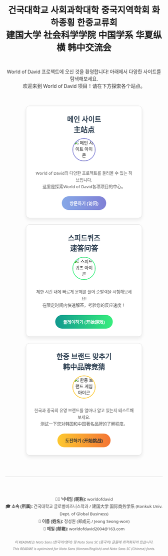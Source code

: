 <div align="center" style="font-family: 'Noto Sans', 'Noto Sans SC', sans-serif;">
  <h1 style="font-weight: bold; margin-bottom: 0.5em;">
    건국대학교 사회과학대학 중국지역학회 화하종횡 한중교류회<br>
    建国大学 社会科学学院 中国学系 华夏纵横 韩中交流会
  </h1>
</div>

<br>

<p style="font-family: 'Noto Sans', 'Noto Sans SC', sans-serif; text-align: center; font-size: 1.1em; color: #333;">
  World of David 프로젝트에 오신 것을 환영합니다! 아래에서 다양한 사이트를 탐색해보세요.<br>
  欢迎来到 World of David 项目！请在下方探索各个站点。
</p>

<br>

<div style="display: flex; justify-content: space-around; flex-wrap: wrap; gap: 20px; padding: 20px 0; font-family: 'Noto Sans', 'Noto Sans SC', sans-serif;">

  <div style="background-color: #ffffff; border: 1px solid #e0e0e0; border-radius: 12px; padding: 25px; width: 320px; text-align: center; box-shadow: 0 6px 12px rgba(0,0,0,0.08); transition: transform 0.3s ease, box-shadow 0.3s ease;" onmouseover="this.style.transform='translateY(-5px)'; this.style.boxShadow='0 12px 24px rgba(0,0,0,0.12)';" onmouseout="this.style.transform='translateY(0)'; this.style.boxShadow='0 6px 12px rgba(0,0,0,0.08)';">
    <h2 style="font-size: 1.6em; margin-top: 0; margin-bottom: 12px; color: #2c3e50;">
      메인 사이트<br>主站点
    </h2>
    <img src="https://placehold.co/80x80/7F7FD5/FFFFFF?text=🌐" alt="메인 사이트 아이콘" style="width: 70px; height: 70px; border-radius: 50%; margin-bottom: 15px; object-fit: cover; border: 2px solid #7F7FD5;">
    <p style="font-size: 0.95em; color: #555; line-height: 1.6; margin-bottom: 20px; min-height: 60px;">
      World of David의 다양한 프로젝트를 둘러볼 수 있는 허브입니다.<br>
      这里是探索World of David各项项目的中心。
    </p>
    <a href="https://worldofdavid.github.io" target="_blank" rel="noopener noreferrer" style="text-decoration: none; background-image: linear-gradient(to right, #86A8E7 0%, #7F7FD5 51%, #86A8E7 100%); color: white; padding: 12px 25px; border-radius: 25px; font-weight: bold; display: inline-block; font-size: 1em; transition: background-position 0.5s ease; background-size: 200% auto;">
      방문하기 (访问)
    </a>
  </div>

  <div style="background-color: #ffffff; border: 1px solid #e0e0e0; border-radius: 12px; padding: 25px; width: 320px; text-align: center; box-shadow: 0 6px 12px rgba(0,0,0,0.08); transition: transform 0.3s ease, box-shadow 0.3s ease;" onmouseover="this.style.transform='translateY(-5px)'; this.style.boxShadow='0 12px 24px rgba(0,0,0,0.12)';" onmouseout="this.style.transform='translateY(0)'; this.style.boxShadow='0 6px 12px rgba(0,0,0,0.08)';">
    <h2 style="font-size: 1.6em; margin-top: 0; margin-bottom: 12px; color: #2c3e50;">
      스피드퀴즈<br>速答问答
    </h2>
    <img src="https://placehold.co/80x80/38ef7d/FFFFFF?text=⏱️" alt="스피드퀴즈 아이콘" style="width: 70px; height: 70px; border-radius: 50%; margin-bottom: 15px; object-fit: cover; border: 2px solid #38ef7d;">
    <p style="font-size: 0.95em; color: #555; line-height: 1.6; margin-bottom: 20px; min-height: 60px;">
      제한 시간 내에 빠르게 문제를 풀어 순발력을 시험해보세요!<br>
      在限定时间内快速解答，考验您的反应速度！
    </p>
    <a href="https://worldofdavid.github.io/speedquiz.html" target="_blank" rel="noopener noreferrer" style="text-decoration: none; background-image: linear-gradient(to right, #11998e 0%, #38ef7d 51%, #11998e 100%); color: white; padding: 12px 25px; border-radius: 25px; font-weight: bold; display: inline-block; font-size: 1em; transition: background-position 0.5s ease; background-size: 200% auto;">
      플레이하기 (开始游戏)
    </a>
  </div>

  <div style="background-color: #ffffff; border: 1px solid #e0e0e0; border-radius: 12px; padding: 25px; width: 320px; text-align: center; box-shadow: 0 6px 12px rgba(0,0,0,0.08); transition: transform 0.3s ease, box-shadow 0.3s ease;" onmouseover="this.style.transform='translateY(-5px)'; this.style.boxShadow='0 12px 24px rgba(0,0,0,0.12)';" onmouseout="this.style.transform='translateY(0)'; this.style.boxShadow='0 6px 12px rgba(0,0,0,0.08)';">
    <h2 style="font-size: 1.6em; margin-top: 0; margin-bottom: 12px; color: #2c3e50;">
      한중 브랜드 맞추기<br>韩中品牌竞猜
    </h2>
    <img src="https://placehold.co/80x80/FDC830/333333?text=🇰🇷🇨🇳" alt="한중 브랜드 게임 아이콘" style="width: 70px; height: 70px; border-radius: 50%; margin-bottom: 15px; object-fit: cover; border: 2px solid #FDC830;">
    <p style="font-size: 0.95em; color: #555; line-height: 1.6; margin-bottom: 20px; min-height: 60px;">
      한국과 중국의 유명 브랜드를 얼마나 알고 있는지 테스트해보세요.<br>
      测试一下您对韩国和中国著名品牌的了解程度。
    </p>
    <a href="https://worldofdavid.github.io/brandquiz.html" target="_blank" rel="noopener noreferrer" style="text-decoration: none; background-image: linear-gradient(to right, #FDC830 0%, #F37335 51%, #FDC830 100%); color: #333; padding: 12px 25px; border-radius: 25px; font-weight: bold; display: inline-block; font-size: 1em; transition: background-position 0.5s ease; background-size: 200% auto;">
      도전하기 (开始挑战)
    </a>
  </div>
</div>

<br>
<hr style="border: 0; height: 1px; background-color: #e0e0e0; margin: 30px 0;">
<br>

<div style="font-family: 'Noto Sans', 'Noto Sans SC', sans-serif; text-align: center; font-size: 0.95em; color: #444; line-height: 1.8;">
  <p>
    <strong>🧑‍💻 닉네임 (昵称):</strong> worldofdavid<br>
    <strong>🎓 소속 (所属):</strong> 건국대학교 글로벌비즈니스학과 / 建国大学 国际商务学系 (Konkuk Univ. Dept. of Global Business)<br>
    <strong>👤 이름 (姓名):</strong> 정성원 (郑成元 / Jeong Seong-won)<br>
    <strong>📧 메일 (邮箱):</strong> worldofdavid2004@163.com
  </p>
  <p style="font-size: 0.85em; color: #777; margin-top: 20px;">
    <em>이 README는 Noto Sans (한국어/영어) 및 Noto Sans SC (중국어) 글꼴에 최적화되어 있습니다.<br>
    This README is optimized for Noto Sans (Korean/English) and Noto Sans SC (Chinese) fonts.</em>
  </p>
</div>

<style>
  /* Button hover effect for gradient background */
  a[style*="background-image: linear-gradient"] {
    background-size: 200% auto;
    transition: background-position 0.4s ease-in-out !important;
  }
  a[style*="background-image: linear-gradient"]:hover {
    background-position: right center; /* change the direction of the change here */
  }
</style>
